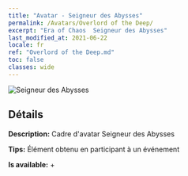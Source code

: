 ```yaml
---
title: "Avatar - Seigneur des Abysses"
permalink: /Avatars/Overlord of the Deep/
excerpt: "Era of Chaos  Seigneur des Abysses"
last_modified_at: 2021-06-22
locale: fr
ref: "Overlord of the Deep.md"
toc: false
classes: wide
---
```

 ![Seigneur des Abysses](/images/a/avatarFrame_81.png)

## Détails

 **Description:** Cadre d'avatar Seigneur des Abysses 

 **Tips:** Élément obtenu en participant à un événement 

 **Is available:**  + 

